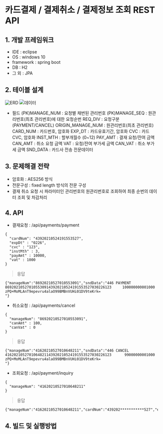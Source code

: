 # 카드결제 / 결제취소 / 결제정보 조회 REST API

## 1. 개발 프레임워크
- IDE : eclipse
- OS : windows 10
- framework : spring boot
- DB : H2 
- 그 외 : JPA

## 2. 테이블 설계
![ERD](https://user-images.githubusercontent.com/84861378/119690201-70102980-be84-11eb-8e07-5704db009f44.PNG)
![데이터](https://user-images.githubusercontent.com/84861378/119691312-6f2bc780-be85-11eb-934c-349e5e4004b0.PNG)

- 필드
(PK)MANAGE_NUM : 요청별 채번된 관리번호 
(PK)MANAGE_SEQ : 원관리번호(최초 관리번호)에 대한 요청순번
REQ_DIV : 요청구분 (PAYMENT/CANCEL)
ORIGIN_MANAGE_NUM : 원관리번호(최초 관리번호)
CARD_NUM : 카드번호, 암호화
EXP_DT : 카드유효기간, 암호화
CVC : 카드 CVC, 암호화
INST_MTH : 할부개월수 (0~12)
PAY_AMT : 결재 요청/잔여 금액
CAN_AMT : 취소 요청 금액
VAT : 요청/잔여 부가세 금액
CAN_VAT : 취소 부가세 금액
SND_DATA : 카드사 전송 전문데이터

## 3. 문제해결 전략
- 암호화 : AES256 방식
- 전문구성 : fixed length 방식의 전문 구성
- 결재 취소 요청 시 파라미터인 관리번호의 원관리번호로 조회하여 최종 순번의 데이터 조회 및 차감처리

## 4. API
- 결재요청 : /api/payments/payment
```
{
  "cardNum": "43920210524191553527",
  "expDt" : "0226",
  "cvc" : "123",
  "instMth" : 3,
  "payAmt" : 10000,
  "vat" : 1000
}
```
> 응답
```
{"manageNum":"86920210527010553091","sndData":"446 PAYMENT   8692021052701055309143920210524191553527030226123     100000000001000                    zPQ+MoMLAnT9epevru4alaO99BMBnVUHi01DV9teKrk=                                                                                                                                                                                                                                                                                                               "}
```

- 취소요청 : /api/payments/cancel
```
{
  "manageNum": "86920210527010553091",
  "canAmt" : 100,
  "canVat" : 0
}
```
> 응답
```
{"manageNum":"41620210527010648211","sndData":"446 CANCEL    4162021052701064821143920210524191553527030226123      99000000001000                    zPQ+MoMLAnT9epevru4alaO99BMBnVUHi01DV9teKrk=                                                                                                                                                                                                                                                                                                               "}
```

- 조회요청 : /api/payment/inquiry
```
{
  "manageNum": "41620210527010648211"
}
```
> 응답
```
{"manageNum":"41620210527010648211","cardNum":"439202***********527","expDt":"0226","cvc":"123","payAmt":9900,"canAmt":100,"vat":1000,"canVat":0,"reqDiv":"CANCEL"}
```

## 4. 빌드 및 실행방법
